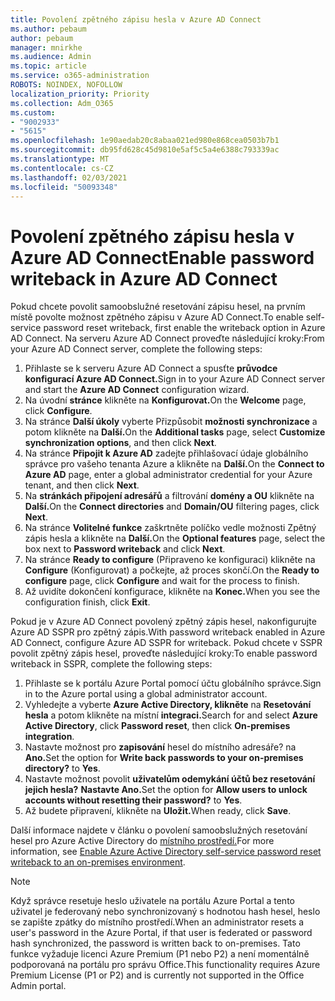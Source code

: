 ```yaml
---
title: Povolení zpětného zápisu hesla v Azure AD Connect
ms.author: pebaum
author: pebaum
manager: mnirkhe
ms.audience: Admin
ms.topic: article
ms.service: o365-administration
ROBOTS: NOINDEX, NOFOLLOW
localization_priority: Priority
ms.collection: Adm_O365
ms.custom:
- "9002933"
- "5615"
ms.openlocfilehash: 1e90aedab20c8abaa021ed980e868cea0503b7b1
ms.sourcegitcommit: db95fd628c45d9810e5af5c5a4e6388c793339ac
ms.translationtype: MT
ms.contentlocale: cs-CZ
ms.lasthandoff: 02/03/2021
ms.locfileid: "50093348"
---
```

# <a name="enable-password-writeback-in-azure-ad-connect"></a><span data-ttu-id="2b10d-102">Povolení zpětného zápisu hesla v Azure AD Connect</span><span class="sxs-lookup"><span data-stu-id="2b10d-102">Enable password writeback in Azure AD Connect</span></span>

<span data-ttu-id="2b10d-103">Pokud chcete povolit samoobslužné resetování zápisu hesel, na prvním místě povolte možnost zpětného zápisu v Azure AD Connect.</span><span class="sxs-lookup"><span data-stu-id="2b10d-103">To enable self-service password reset writeback, first enable the writeback option in Azure AD Connect.</span></span> <span data-ttu-id="2b10d-104">Na serveru Azure AD Connect proveďte následující kroky:</span><span class="sxs-lookup"><span data-stu-id="2b10d-104">From your Azure AD Connect server, complete the following steps:</span></span>

1. <span data-ttu-id="2b10d-105">Přihlaste se k serveru Azure AD Connect a spusťte **průvodce konfigurací Azure AD Connect.**</span><span class="sxs-lookup"><span data-stu-id="2b10d-105">Sign in to your Azure AD Connect server and start the **Azure AD Connect** configuration wizard.</span></span>
2. <span data-ttu-id="2b10d-106">Na úvodní **stránce** klikněte na **Konfigurovat.**</span><span class="sxs-lookup"><span data-stu-id="2b10d-106">On the **Welcome** page, click **Configure**.</span></span>
3. <span data-ttu-id="2b10d-107">Na stránce **Další úkoly** vyberte Přizpůsobit **možnosti synchronizace** a potom klikněte na **Další.**</span><span class="sxs-lookup"><span data-stu-id="2b10d-107">On the **Additional tasks** page, select **Customize synchronization options**, and then click **Next**.</span></span>
4. <span data-ttu-id="2b10d-108">Na stránce **Připojit k Azure AD** zadejte přihlašovací údaje globálního správce pro vašeho tenanta Azure a klikněte na **Další.**</span><span class="sxs-lookup"><span data-stu-id="2b10d-108">On the **Connect to Azure AD** page, enter a global administrator credential for your Azure tenant, and then click **Next**.</span></span>
5. <span data-ttu-id="2b10d-109">Na **stránkách připojení adresářů** a filtrování **domény a OU** klikněte na **Další.**</span><span class="sxs-lookup"><span data-stu-id="2b10d-109">On the **Connect directories** and **Domain/OU** filtering pages, click **Next**.</span></span>
6. <span data-ttu-id="2b10d-110">Na stránce **Volitelné funkce** zaškrtněte políčko  vedle možnosti Zpětný zápis hesla a klikněte na **Další.**</span><span class="sxs-lookup"><span data-stu-id="2b10d-110">On the **Optional features** page, select the box next to **Password writeback** and click **Next**.</span></span>
7. <span data-ttu-id="2b10d-111">Na stránce **Ready to configure** (Připraveno ke konfiguraci) klikněte na **Configure** (Konfigurovat) a počkejte, až proces skončí.</span><span class="sxs-lookup"><span data-stu-id="2b10d-111">On the **Ready to configure** page, click **Configure** and wait for the process to finish.</span></span>
8. <span data-ttu-id="2b10d-112">Až uvidíte dokončení konfigurace, klikněte na **Konec.**</span><span class="sxs-lookup"><span data-stu-id="2b10d-112">When you see the configuration finish, click **Exit**.</span></span>

<span data-ttu-id="2b10d-113">Pokud je v Azure AD Connect povolený zpětný zápis hesel, nakonfigurujte Azure AD SSPR pro zpětný zápis.</span><span class="sxs-lookup"><span data-stu-id="2b10d-113">With password writeback enabled in Azure AD Connect, configure Azure AD SSPR for writeback.</span></span>  <span data-ttu-id="2b10d-114">Pokud chcete v SSPR povolit zpětný zápis hesel, proveďte následující kroky:</span><span class="sxs-lookup"><span data-stu-id="2b10d-114">To enable password writeback in SSPR, complete the following steps:</span></span>

1. <span data-ttu-id="2b10d-115">Přihlaste se k portálu Azure Portal pomocí účtu globálního správce.</span><span class="sxs-lookup"><span data-stu-id="2b10d-115">Sign in to the Azure portal using a global administrator account.</span></span>
2. <span data-ttu-id="2b10d-116">Vyhledejte a vyberte **Azure Active Directory, klikněte** na **Resetování hesla** a potom klikněte na místní **integraci.**</span><span class="sxs-lookup"><span data-stu-id="2b10d-116">Search for and select **Azure Active Directory**, click **Password reset**, then click **On-premises integration**.</span></span>
3. <span data-ttu-id="2b10d-117">Nastavte možnost pro **zapisování** hesel do místního adresáře? na **Ano.**</span><span class="sxs-lookup"><span data-stu-id="2b10d-117">Set the option for **Write back passwords to your on-premises directory?** to **Yes**.</span></span>
4. <span data-ttu-id="2b10d-118">Nastavte možnost povolit **uživatelům odemykání účtů bez resetování jejich hesla?** **Nastavte Ano.**</span><span class="sxs-lookup"><span data-stu-id="2b10d-118">Set the option for **Allow users to unlock accounts without resetting their password?** to **Yes**.</span></span>
5. <span data-ttu-id="2b10d-119">Až budete připravení, klikněte na **Uložit.**</span><span class="sxs-lookup"><span data-stu-id="2b10d-119">When ready, click **Save**.</span></span>

<span data-ttu-id="2b10d-120">Další informace najdete v článku o povolení samoobslužných resetování hesel pro Azure Active Directory do [místního prostředí.](https://docs.microsoft.com/azure/active-directory/authentication/tutorial-enable-sspr-writeback)</span><span class="sxs-lookup"><span data-stu-id="2b10d-120">For more information, see [Enable Azure Active Directory self-service password reset writeback to an on-premises environment](https://docs.microsoft.com/azure/active-directory/authentication/tutorial-enable-sspr-writeback).</span></span>

> [!NOTE]
>  <span data-ttu-id="2b10d-121">Když správce resetuje heslo uživatele na portálu Azure Portal a tento uživatel je federovaný nebo synchronizovaný s hodnotou hash hesel, heslo se zapište zpátky do místního prostředí.</span><span class="sxs-lookup"><span data-stu-id="2b10d-121">When an administrator resets a user's password in the Azure Portal, if that user is federated or password hash synchronized, the password is written back to on-premises.</span></span> <span data-ttu-id="2b10d-122">Tato funkce vyžaduje licenci Azure Premium (P1 nebo P2) a není momentálně podporovaná na portálu pro správu Office.</span><span class="sxs-lookup"><span data-stu-id="2b10d-122">This functionality requires Azure Premium License (P1 or P2) and is currently not supported in the Office Admin portal.</span></span>
